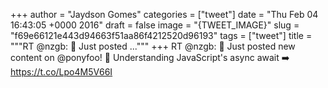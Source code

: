 
+++
author = "Jaydson Gomes"
categories = ["tweet"]
date = "Thu Feb 04 16:43:05 +0000 2016"
draft = false
image = "{TWEET_IMAGE}"
slug = "f69e66121e443d94663f51aa86f4212520d96193"
tags = ["tweet"]
title = """RT @nzgb: 📰 Just posted ..."""
+++
RT @nzgb: 📰 Just posted new content on @ponyfoo!
🚏 Understanding JavaScript's async await
➡️ https://t.co/Lpo4M5V66I
